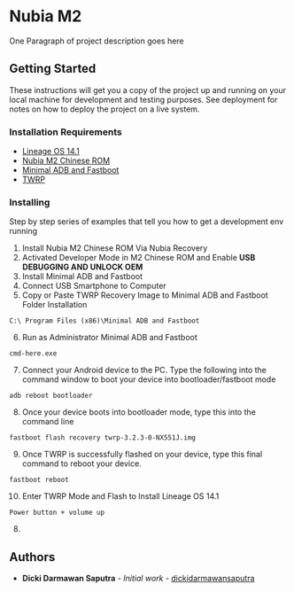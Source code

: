 # Nubia M2

One Paragraph of project description goes here

## Getting Started

These instructions will get you a copy of the project up and running on your local machine for development and testing purposes. See deployment for notes on how to deploy the project on a live system.

### Installation Requirements

<ul>
	<li><a href="https://drive.google.com/file/d/1YSdAOY0wEyDojF24G7jeDhDdxwy3yr8Q/view">Lineage OS 14.1</a></li>
	<li><a href="http://ui.nubia.cn/rom/detail/36">Nubia M2 Chinese ROM</a></li>
	<li><a href="http://download930.mediafire.com/dmm09bpd33wg/ccnnv843a20tqbn/minimal_adb_fastboot_v1.4.3.zip">Minimal ADB and Fastboot</a></li>
	<li><a href="https://dl.twrp.me/NX551J/twrp-3.2.3-0-NX551J.img">TWRP</a></li>
</ul>

### Installing

Step by step series of examples that tell you how to get a development env running

1. Install Nubia M2 Chinese ROM Via Nubia Recovery
2. Activated Developer Mode in M2 Chinese ROM and Enable **USB DEBUGGING AND UNLOCK OEM**
3. Install Minimal ADB and Fastboot
4. Connect USB Smartphone to Computer
5. Copy or Paste TWRP Recovery Image to Minimal ADB and Fastboot Folder Installation

```
C:\ Program Files (x86)\Minimal ADB and Fastboot
```

6. Run as Administrator Minimal ADB and Fastboot

```
cmd-here.exe
```

7. Connect your Android device to the PC. Type the following into the command window to boot your device into bootloader/fastboot mode

```
adb reboot bootloader
```

8. Once your device boots into bootloader mode, type this into the command line

```
fastboot flash recovery twrp-3.2.3-0-NX551J.img
```

9. Once TWRP is successfully flashed on your device, type this final command to reboot your device.

```
fastboot reboot
```

10. Enter TWRP Mode and Flash to Install Lineage OS 14.1

```
Power button + volume up
```

8. 
## Authors

* **Dicki Darmawan Saputra** - *Initial work* - [dickidarmawansaputra](https://github.com/dickidarmawansaputra)